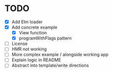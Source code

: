 # TODO
- [X] Add Elm loader
- [X] Add concrete example
  - [X] View function
  - [X] programWithFlags pattern
- [ ] License
- [ ] HMR not working
- [ ] More complex example / alongside working app
- [ ] Explain logic in README
- [ ] Abstract into template/write directions
